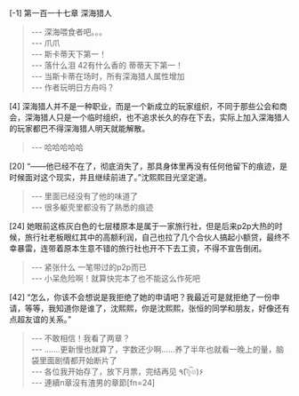 
[-1] 第一百一十七章 深海猎人
>--- 深海喂食者吧。。。<br>
>--- 爪爪<br>
>--- 斯卡蒂天下第一！<br>
>--- 落什么泪 42有什么香的 蒂蒂天下第一！<br>
>--- 当斯卡蒂在场时，所有深海猎人属性增加<br>
>--- 作者玩明日方舟吗？<br>

[4] 深海猎人并不是一种职业，而是一个新成立的玩家组织，不同于那些公会和商会，深海猎人只是一个临时组织，也不追求长久的存在下去，实际上加入深海猎人的玩家都巴不得深海猎人明天就能解散。
>--- 哈哈哈哈哈<br>

[20] “——他已经不在了，彻底消失了，那具身体里再没有任何他留下的痕迹，是时候面对这个现实，并且继续前进了。”沈熙熙目光坚定道。
>--- 里面已经没有了他的味道了<br>
>--- 很多躯壳里都没有了熟悉的痕迹<br>

[24] 她眼前这栋灰白色的七层楼原本是属于一家旅行社，但是后来p2p大热的时候，旅行社老板眼红其中的高额利润，自己也拉了几个合伙人搞起小额贷，最终不幸暴雷，连带着原本生意不错的旅行社也开不下去工资，不得不宣告倒闭。
>--- 紧张什么 一笔带过的p2p而已<br>
>--- 小呆危险啊！就算快完本了也不能这么作死吧<br>

[42] “怎么，你该不会想说是我拒绝了她的申请吧？我最近可是就拒绝了一份申请，等等，我知道你是谁了，沈熙熙，你是沈熙熙，张恒的同学和朋友，好像还有点超友谊的关系。”
>--- 不敢相信！我看了两章？<br>
>--- .......更新慢也就算了，字数还少啊……养了半年也就看一晚上的量，脑袋里面剧情都开始断片了<br>
>--- 各位我开始存了，放下月票，完结再见 ٩(͡๏̯͡๏)۶<br>
>--- 連續n章沒有渣男的章節[fn=24]<br>
